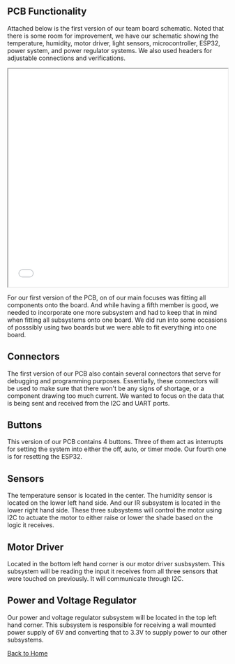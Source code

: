 **PCB Functionality**
-
Attached below is the first version of our team board schematic. Noted that there is some room for improvement, we have our schematic showing the temperature, humidity, motor driver, light sensors,  microcontroller, ESP32, power system, and power regulator systems. We also used headers for adjustable connections and verifications.

<iframe src="vertopal_53e86d8e1b304e0fba1b8ab00a47e725/media/TEAM_SCHEMATIC(1).pdf" width="100%" height="500px"></iframe>

For our first version of the PCB, on of our main focuses was fitting all components onto the board. And while having a fifth member is good, we needed to incorporate one more subsystem and had to keep that in mind when fitting all subsystems onto one board. We did run into some occasions of posssibly using two boards but we were able to fit everything into one board. 

Connectors
-
The first version of our PCB also contain several connectors that serve for debugging and programming purposes. Essentially, these connectors will be used to make sure that there won't be any signs of shortage, or a component drawing too much current. We wanted to focus on the data that is being sent and received from the I2C and UART ports.

Buttons
-
This version of our PCB contains 4 buttons. Three of them act as interrupts for setting the system into either the off, auto, or timer mode. Our fourth one is for resetting the ESP32.

Sensors
-
The temperature sensor is located in the center. The humidity sensor is located on the lower left hand side. And our IR subsystem is located in the lower right hand side. These three subsystems will control the motor using I2C to actuate the motor to either raise or lower the shade based on the logic it receives. 

Motor Driver
-
Located in the bottom left hand corner is our motor driver susbsystem. This subsystem will be reading the input it receives from all three sensors that were touched on previously. It will communicate through I2C.

Power and Voltage Regulator
-
Our power and voltage regulator subsystem will be located in the top left hand corner. This subsystem is responsible for receiving a wall mounted power supply of 6V and converting that to 3.3V to supply power to our other subsystems.

[Back to Home](index)
